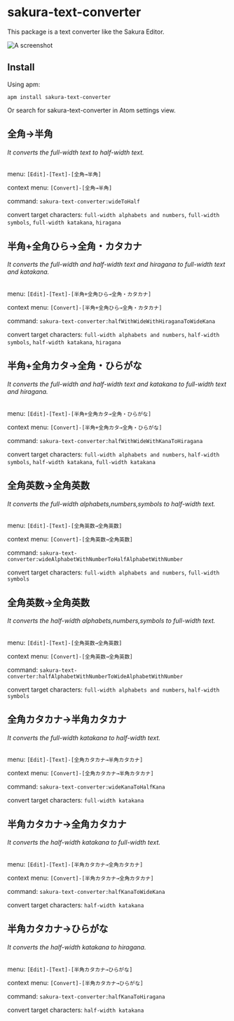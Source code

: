 # sakura-text-converter

This package is a text converter like the Sakura Editor.

![A screenshot](https://github.com/ijnoops198/sakura-text-converter/raw/master/screenshot.gif)

## Install

Using apm:

`apm install sakura-text-converter`

Or search for sakura-text-converter in Atom settings view.

## 全角→半角

###### It converts the full-width text to half-width text.

menu: `[Edit]-[Text]-[全角→半角]`

context menu: `[Convert]-[全角→半角]`

command: `sakura-text-converter:wideToHalf`

convert target characters: `full-width alphabets and numbers`, `full-width symbols`, `full-width katakana`, `hiragana`

## 半角+全角ひら→全角・カタカナ

###### It converts the full-width and half-width text and hiragana to full-width text and katakana.

menu: `[Edit]-[Text]-[半角+全角ひら→全角・カタカナ]`

context menu: `[Convert]-[半角+全角ひら→全角・カタカナ]`

command: `sakura-text-converter:halfWithWideWithHiraganaToWideKana`

convert target characters: `full-width alphabets and numbers`, `half-width symbols`, `half-width katakana`, `hiragana`

## 半角+全角カタ→全角・ひらがな

###### It converts the full-width and half-width text and katakana to full-width text and hiragana.

menu: `[Edit]-[Text]-[半角+全角カタ→全角・ひらがな]`

context menu: `[Convert]-[半角+全角カタ→全角・ひらがな]`

command: `sakura-text-converter:halfWithWideWithKanaToHiragana`

convert target characters: `full-width alphabets and numbers`, `half-width symbols`, `half-width katakana`, `full-width katakana`

## 全角英数→全角英数

###### It converts the full-width alphabets,numbers,symbols to half-width text.

menu: `[Edit]-[Text]-[全角英数→全角英数]`

context menu: `[Convert]-[全角英数→全角英数]`

command: `sakura-text-converter:wideAlphabetWithNumberToHalfAlphabetWithNumber`

convert target characters: `full-width alphabets and numbers`, `full-width symbols`

## 全角英数→全角英数

###### It converts the half-width alphabets,numbers,symbols to full-width text.

menu: `[Edit]-[Text]-[全角英数→全角英数]`

context menu: `[Convert]-[全角英数→全角英数]`

command: `sakura-text-converter:halfAlphabetWithNumberToWideAlphabetWithNumber`

convert target characters: `full-width alphabets and numbers`, `half-width symbols`

## 全角カタカナ→半角カタカナ

###### It converts the full-width katakana to half-width text.

menu: `[Edit]-[Text]-[全角カタカナ→半角カタカナ]`

context menu: `[Convert]-[全角カタカナ→半角カタカナ]`

command: `sakura-text-converter:wideKanaToHalfKana`

convert target characters: `full-width katakana`

## 半角カタカナ→全角カタカナ

###### It converts the half-width katakana to full-width text.

menu: `[Edit]-[Text]-[半角カタカナ→全角カタカナ]`

context menu: `[Convert]-[半角カタカナ→全角カタカナ]`

command: `sakura-text-converter:halfKanaToWideKana`

convert target characters: `half-width katakana`

## 半角カタカナ→ひらがな

###### It converts the half-width katakana to hiragana.

menu: `[Edit]-[Text]-[半角カタカナ→ひらがな]`

context menu: `[Convert]-[半角カタカナ→ひらがな]`

command: `sakura-text-converter:halfKanaToHiragana`

convert target characters: `half-width katakana`
